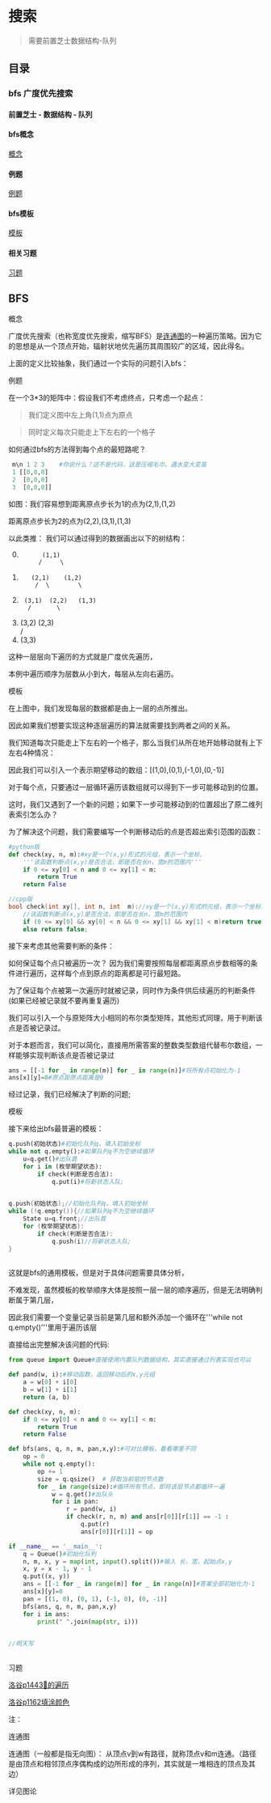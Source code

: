 # 搜索

> 需要前置芝士数据结构-队列

## 目录


### bfs 广度优先搜索

#### 前置芝士 - 数据结构 - 队列



#### bfs概念

[概念](#概念)

#### 例题

[例题](#例题)

#### bfs模板

[模板](#模板)

#### 相关习题

[习题](#习题)


## BFS

 <a name="概念">概念</a>

 广度优先搜索（也称宽度优先搜索，缩写BFS）是[连通图](#连通图)的一种遍历策略。因为它的思想是从一个顶点开始，辐射状地优先遍历其周围较广的区域，因此得名。

 上面的定义比较抽象，我们通过一个实际的问题引入bfs：

 <a name="例题">例题</a>

 在一个3*3的矩阵中：假设我们不考虑终点，只考虑一个起点：

 > 我们定义图中左上角(1,1)点为原点

 > 同时定义每次只能走上下左右的一个格子

 如何通过bfs的方法得到每个点的最短路呢？

```python
 m\n 1 2 3    #你说什么？这不是代码，这是压缩毛巾，遇水变大变高
 1 [[0,0,0]
 2  [0,0,0]
 3  [0,0,0]]
```

如图：我们容易想到距离原点步长为1的点为(2,1),(1,2)

距离原点步长为2的点为(2,2),(3,1),(1,3)

以此类推： 我们可以通过得到的数据画出以下的树结构：

0.           (1,1)
            /     \
1.        (2,1)    (1,2)   
           /  \        \
2.      (3,1)  (2,2)   (1,3)  
         /       \
3.    (3,2)    (2,3)   
        /
4.   (3,3)

这种一层层向下遍历的方式就是广度优先遍历，

本例中遍历顺序为层数从小到大，每层从左向右遍历。



 <a name="模板">模板</a>

在上图中，我们发现每层的数据都是由上一层的点所推出。

因此如果我们想要实现这种逐层遍历的算法就需要找到两者之间的关系。

我们知道每次只能走上下左右的一个格子，那么当我们从所在地开始移动就有上下左右4种情况：

因此我们可以引入一个表示期望移动的数组：[(1,0),(0,1),(-1,0),(0,-1)]

对于每个点，只要通过一层循环遍历该数组就可以得到下一步可能移动到的位置。

这时，我们又遇到了一个新的问题；如果下一步可能移动到的位置超出了原二维列表索引怎么办？

为了解决这个问题，我们需要编写一个判断移动后的点是否超出索引范围的函数：

```python
#python版
def check(xy, n, m):#xy是一个(x,y)形式的元组，表示一个坐标，
    '''该函数判断点(x,y)是否合法，即是否在长n，宽m的范围内'''
    if 0 <= xy[0] < n and 0 <= xy[1] < m:
        return True
    return False
```

```cpp
//cpp版
bool check(int xy[], int n, int  m)://xy是一个(x,y)形式的元组，表示一个坐标，
    //该函数判断点(x,y)是否合法，即是否在长n，宽m的范围内
    if (0 <= xy[0] && xy[0] < n && 0 <= xy[1] && xy[1] < m)return true;
    else return false;
```

接下来考虑其他需要判断的条件：

如何保证每个点只被遍历一次？ 因为我们需要按照每层都距离原点步数相等的条件进行遍历，这样每个点到原点的距离都是可行最短路。

为了保证每个点被第一次遍历时就被记录，同时作为条件供后续遍历的判断条件(如果已经被记录就不要再重复遍历)

我们可以引入一个与原矩阵大小相同的布尔类型矩阵，其他形式同理，用于判断该点是否被记录过。

对于本题而言，我们可以简化，直接用所需答案的整数类型数组代替布尔数组，一样能够实现判断该点是否被记录过

```python
ans = [[-1 for _ in range(m)] for _ in range(n)]#将所有点初始化为-1
ans[x][y]=0#原点距原点距离是0
```
经过记录，我们已经解决了判断的问题;


<a name="模板">模板</a>

接下来给出bfs最普遍的模板：

```python
q.push(初始状态)#初始化队列q，填入初始坐标
while not q.empty():#如果队列q不为空继续循环
    u=q.get()#出队首
    for i in (枚举期望状态):
        if check(判断是否合法):
            q.put(i)#将新状态入队;
    
```

```cpp
q.push(初始状态);//初始化队列q，填入初始坐标
while (!q.empty()){//如果队列q不为空继续循环
    State u=q.front;//出队首
    for (枚举期望状态):
        if check(判断是否合法):
            q.push(i)//将新状态入队;
}
    
```

这就是bfs的通用模板，但是对于具体问题需要具体分析，

不难发现，虽然模板的枚举顺序大体是按照一层一层的顺序遍历，但是无法明确判断属于第几层，

因此我们需要一个变量记录当前是第几层和额外添加一个循环在'''while not q.empty()'''里用于遍历该层

直接给出完整解决该问题的代码:

```python
from queue import Queue#直接使用内置队列数据结构，其实直接通过列表实现也可以

def pand(w, i):#移动函数，返回移动后的x,y元组
    a = w[0] + i[0]
    b = w[1] + i[1]
    return (a, b)

def check(xy, n, m):
    if 0 <= xy[0] < n and 0 <= xy[1] < m:
        return True
    return False

def bfs(ans, q, n, m, pan,x,y):#可对比模板，看看哪里不同
    op = 0
    while not q.empty():
        op += 1
        size = q.qsize()  # 获取当前层的节点数
        for _ in range(size):#循环所有节点，即将该层节点都循环一遍
            w = q.get()#出队头
            for i in pan:
                r = pand(w, i)
                if check(r, n, m) and ans[r[0]][r[1]] == -1 :
                    q.put(r)
                    ans[r[0]][r[1]] = op

if __name__ == '__main__':
    q = Queue()#初始化队列
    n, m, x, y = map(int, input().split())#输入 长，宽，起始点x,y
    x, y = x - 1, y - 1
    q.put((x, y))
    ans = [[-1 for _ in range(m)] for _ in range(n)]#答案全部初始化为-1
    ans[x][y]=0
    pan = [(1, 0), (0, 1), (-1, 0), (0, -1)]
    bfs(ans, q, n, m, pan,x,y)
    for i in ans:
        print(" ".join(map(str, i)))
    
```

```cpp
//明天写
    
```


 <a name="习题">习题</a>

 [洛谷p1443🐎的遍历][def]

[def]: https://www.luogu.com.cn/problem/P1443 "🐎的遍历"

[洛谷p1162填涂颜色](https://www.luogu.com.cn/problem/P1162 "填涂颜色")


注：

 <a name="连通图">连通图</a>

 连通图（一般都是指无向图）：
 从顶点v到w有路径，就称顶点v和m连通。（路径是由顶点和相邻顶点序偶构成的边所形成的序列，其实就是一堆相连的顶点及其边）

 详见图论